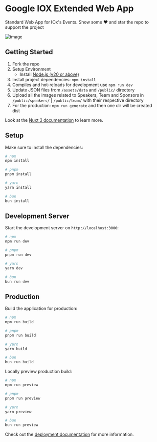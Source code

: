 # Google IOX Extended Web App
Standard Web App for IOx's Events.
Show some ❤️ and star the repo to support the project

![image](https://github.com/vrijraj/iox24-webapp/assets/10599101/f8bbafd3-7cd0-4401-a4ba-ed788b3df5bd)

## Getting Started
1. Fork the repo
1. Setup Environment
    - Install [Node.js (v20 or above)](https://nodejs.org/en/download/)
1. Install project dependencies: `npm install` 
1. Compiles and hot-reloads for development use `npm run dev`
1. Update JSON files from `/assets/data` and `/public/` directory
1. Upload all the images related to Speakers, Team and Sponsors in `/public/speakers/` | `/public/team/` with their respective directory
1. For the production: `npm run generate` and then one dir will be created dist

Look at the [Nuxt 3 documentation](https://nuxt.com/docs/getting-started/introduction) to learn more.

## Setup

Make sure to install the dependencies:

```bash
# npm
npm install

# pnpm
pnpm install

# yarn
yarn install

# bun
bun install
```

## Development Server

Start the development server on `http://localhost:3000`:

```bash
# npm
npm run dev

# pnpm
pnpm run dev

# yarn
yarn dev

# bun
bun run dev
```

## Production

Build the application for production:

```bash
# npm
npm run build

# pnpm
pnpm run build

# yarn
yarn build

# bun
bun run build
```

Locally preview production build:

```bash
# npm
npm run preview

# pnpm
pnpm run preview

# yarn
yarn preview

# bun
bun run preview
```

Check out the [deployment documentation](https://nuxt.com/docs/getting-started/deployment) for more information.
